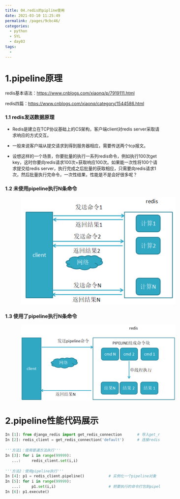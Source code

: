 ```yaml
---
title: 04.redis的pipline使用
date: 2021-03-10 11:25:49
permalink: /pages/9cbc46/
categories:
  - python
  - SYL
  - day03
tags:
  - 
---
```

# 1.pipeline原理

redis基本语法：https://www.cnblogs.com/xiaonq/p/7919111.html

redis四篇：https://www.cnblogs.com/xiaonq/category/1544586.html

### 1.1 redis发送数据原理

- Redis是建立在TCP协议基础上的CS架构，客户端client对redis server采取请求响应的方式交互。
- 一般来说客户端从提交请求到得到服务器相应，需要传送两个tcp报文。

- 设想这样的一个场景，你要批量的执行一系列redis命令，例如执行100次get key，这时你要向redis请求100次+获取响应100次。如果能一次性将100个请求提交给redis server，执行完成之后批量的获取相应，只需要向redis请求1次，然后批量执行完命令，一次性结果，性能是不是会好很多呢？

### 1.2 未使用pipeline执行N条命令

<img src="./assets/image-20201005225859400.png" style="width: 600px; margin-left: 50px;"> </img>

### 1.3 使用了pipeline执行N条命令

<img src="./assets/image-20201005230053553.png" style="width: 600px; margin-left: 50px;"> </img>



# 2.pipeline性能代码展示

```python
In [1]: from django_redis import get_redis_connection       # 导入get_redis_connection模块
In [2]: redis_client = get_redis_connection('default')      # 连接redis 0号库
    
'''方法1：使用普通方法执行'''
In [3]: for i in range(99999):
   ...:     redis_client.set(i,i)

'''方法2：使用pipeline执行'''
In [4]: p1 = redis_client.pipeline()           # 实例化一个pipeline对象             
In [5]: for i in range(99999):
   ...:     p1.set(i,i)                        # 把要执行的命令打包到pipeline
In [6]: p1.execute()
```

